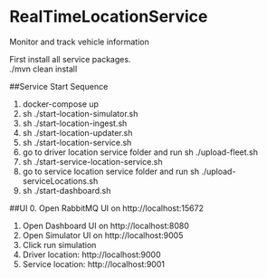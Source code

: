 # RealTimeLocationService
Monitor and track vehicle information

First install all service packages.  
./mvn clean install

##Service Start Sequence
1. docker-compose up
2. sh ./start-location-simulator.sh
3. sh ./start-location-ingest.sh
4. sh ./start-location-updater.sh
5. sh ./start-location-service.sh
6. go to driver location service folder and run sh ./upload-fleet.sh
7. sh ./start-service-location-service.sh
8. go to service location service folder and run sh ./upload-serviceLocations.sh
9. sh ./start-dashboard.sh

##UI
0. Open RabbitMQ UI on http://localhost:15672
1. Open Dashboard UI on http://localhost:8080
2. Open Simulator UI on http://localhost:9005
3. Click run simulation
4. Driver location: http://localhost:9000
5. Service location: http://localhost:9001
